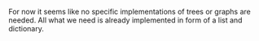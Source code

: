﻿For now it seems like no specific implementations of trees or graphs are needed. All what we need is already implemented in form of a list and dictionary.